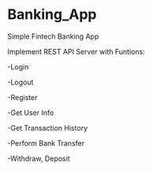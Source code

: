 # Banking_App
Simple Fintech Banking App

Implement REST API Server with Funtions:

-Login

-Logout

-Register

-Get User Info

-Get Transaction History

-Perform Bank Transfer

-Withdraw, Deposit
